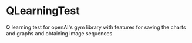 # QLearningTest
Q learning test for openAI's gym library
with features for saving the charts and graphs and obtaining image sequences

